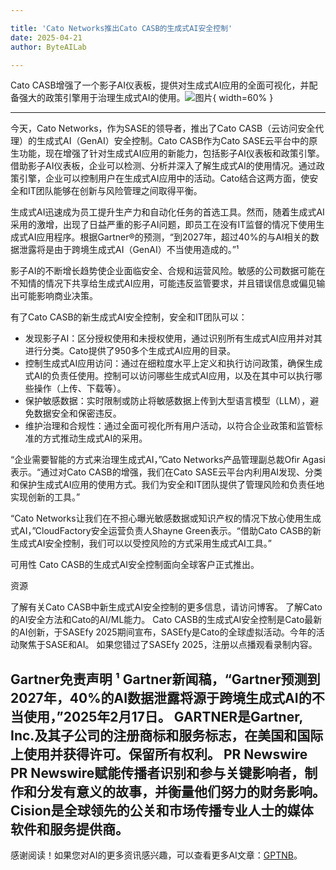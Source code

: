 ```yaml
---

title: 'Cato Networks推出Cato CASB的生成式AI安全控制'
date: 2025-04-21
author: ByteAILab

---
```


Cato CASB增强了一个影子AI仪表板，提供对生成式AI应用的全面可视化，并配备强大的政策引擎用于治理生成式AI的使用。![图片](https://ai-techpark.com/wp-content/uploads/Cato-Networks.jpg){ width=60% }

---
今天，Cato Networks，作为SASE的领导者，推出了Cato CASB（云访问安全代理）的生成式AI（GenAI）安全控制。Cato CASB作为Cato SASE云平台中的原生功能，现在增强了针对生成式AI应用的新能力，包括影子AI仪表板和政策引擎。借助影子AI仪表板，企业可以检测、分析并深入了解生成式AI的使用情况。通过政策引擎，企业可以控制用户在生成式AI应用中的活动。Cato结合这两方面，使安全和IT团队能够在创新与风险管理之间取得平衡。

生成式AI迅速成为员工提升生产力和自动化任务的首选工具。然而，随着生成式AI采用的激增，出现了日益严重的影子AI问题，即员工在没有IT监督的情况下使用生成式AI应用程序。根据Gartner®的预测，“到2027年，超过40%的与AI相关的数据泄露将是由于跨境生成式AI（GenAI）不当使用造成的。”¹

影子AI的不断增长趋势使企业面临安全、合规和运营风险。敏感的公司数据可能在不知情的情况下共享给生成式AI应用，可能违反监管要求，并且错误信息或偏见输出可能影响商业决策。

有了Cato CASB的新生成式AI安全控制，安全和IT团队可以：

- 发现影子AI：区分授权使用和未授权使用，通过识别所有生成式AI应用并对其进行分类。Cato提供了950多个生成式AI应用的目录。
- 控制生成式AI应用访问：通过在细粒度水平上定义和执行访问政策，确保生成式AI的负责任使用。控制可以访问哪些生成式AI应用，以及在其中可以执行哪些操作（上传、下载等）。
- 保护敏感数据：实时限制或防止将敏感数据上传到大型语言模型（LLM），避免数据安全和保密违反。
- 维护治理和合规性：通过全面可视化所有用户活动，以符合企业政策和监管标准的方式推动生成式AI的采用。

“企业需要智能的方式来治理生成式AI，”Cato Networks产品管理副总裁Ofir Agasi表示。“通过对Cato CASB的增强，我们在Cato SASE云平台内利用AI发现、分类和保护生成式AI应用的使用方式。我们为安全和IT团队提供了管理风险和负责任地实现创新的工具。”

“Cato Networks让我们在不担心曝光敏感数据或知识产权的情况下放心使用生成式AI，”CloudFactory安全运营负责人Shayne Green表示。“借助Cato CASB的新生成式AI安全控制，我们可以以受控风险的方式采用生成式AI工具。”

可用性
Cato CASB的生成式AI安全控制面向全球客户正式推出。

资源

了解有关Cato CASB中新生成式AI安全控制的更多信息，请访问博客。
了解Cato的AI安全方法和Cato的AI/ML能力。
Cato CASB的生成式AI安全控制是Cato最新的AI创新，于SASEfy 2025期间宣布，SASEfy是Cato的全球虚拟活动。今年的活动聚焦于SASE和AI。 如果您错过了SASEfy 2025，注册以点播观看录制内容。

Gartner免责声明
¹ Gartner新闻稿，“Gartner预测到2027年，40%的AI数据泄露将源于跨境生成式AI的不当使用，”2025年2月17日。
GARTNER是Gartner, Inc.及其子公司的注册商标和服务标志，在美国和国际上使用并获得许可。保留所有权利。
PR Newswire PR Newswire赋能传播者识别和参与关键影响者，制作和分发有意义的故事，并衡量他们努力的财务影响。Cision是全球领先的公关和市场传播专业人士的媒体软件和服务提供商。
---
感谢阅读！如果您对AI的更多资讯感兴趣，可以查看更多AI文章：[GPTNB](https://gptnb.com)。